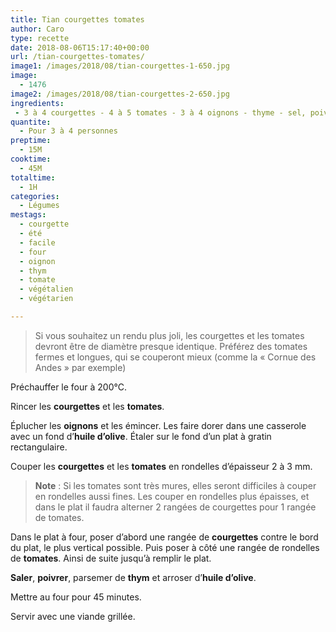 ```yaml
---
title: Tian courgettes tomates
author: Caro
type: recette
date: 2018-08-06T15:17:40+00:00
url: /tian-courgettes-tomates/
image1: /images/2018/08/tian-courgettes-1-650.jpg
image:
  - 1476
image2: /images/2018/08/tian-courgettes-2-650.jpg
ingredients:
 - 3 à 4 courgettes - 4 à 5 tomates - 3 à 4 oignons - thyme - sel, poivre - huile d'olive
quantite:
  - Pour 3 à 4 personnes
preptime:
  - 15M
cooktime:
  - 45M
totaltime:
  - 1H
categories:
  - Légumes
mestags:
  - courgette
  - été
  - facile
  - four
  - oignon
  - thym
  - tomate
  - végétalien
  - végétarien

---
```

> Si vous souhaitez un rendu plus joli, les courgettes et les tomates devront être de diamètre presque identique. Préférez des tomates fermes et longues, qui se couperont mieux (comme la « Cornue des Andes » par exemple)

Préchauffer le four à 200°C.

Rincer les **courgettes** et les **tomates**.
  
Éplucher les **oignons** et les émincer. Les faire dorer dans une casserole avec un fond d&rsquo;**huile d&rsquo;olive**. Étaler sur le fond d&rsquo;un plat à gratin rectangulaire.

Couper les **courgettes** et les **tomates** en rondelles d&rsquo;épaisseur 2 à 3 mm.

> **Note** : Si les tomates sont très mures, elles seront difficiles à couper en rondelles aussi fines. Les couper en rondelles plus épaisses, et dans le plat il faudra alterner 2 rangées de courgettes pour 1 rangée de tomates.

Dans le plat à four, poser d&rsquo;abord une rangée de **courgettes** contre le bord du plat, le plus vertical possible. Puis poser à côté une rangée de rondelles de **tomates**. Ainsi de suite jusqu&rsquo;à remplir le plat.

**Saler**, **poivrer**, parsemer de **thym** et arroser d&rsquo;**huile d&rsquo;olive**.

Mettre au four pour 45 minutes.

Servir avec une viande grillée.

&nbsp;